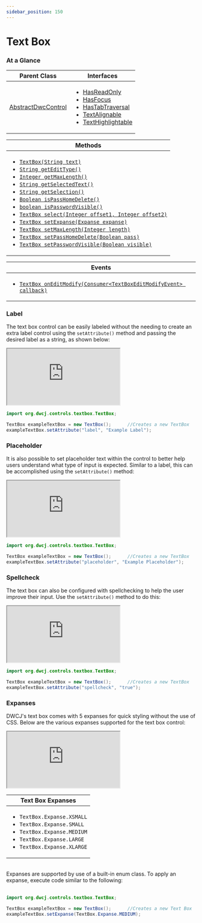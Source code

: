 ```yaml
---
sidebar_position: 150
---
```


# Text Box

### At a Glance

|Parent Class| Interfaces |
|------------|------------|
|[AbstractDwcControl](#)| <ul><li>[HasReadOnly](#)</li><li>[HasFocus](#)</li><li>[HasTabTraversal](#)</li><li>[TextAlignable](#)</li><li>[TextHighlightable](#)</li></ul>|

| Methods |
|------------|
| <ul><li>[`TextBox(String text)`](#)</li><li>[`String getEditType()`](#)</li><li>[`Integer getMaxLength()`](#)</li><li>[`String getSelectedText()`](#)</li><li>[`String getSelection()`](#)</li><li>[`Boolean isPassHomeDelete()`](#)</li><li>[`boolean isPasswordVisible()`](#)</li><li>[`TextBox select(Integer offset1, Integer offset2)`](#)</li><li>[`TextBox setExpanse(Expanse expanse)`](#)</li><li>[`TextBox setMaxLength(Integer length)`](#)</li><li>[`TextBox setPassHomeDelete(Boolean pass)`](#)</li><li>[`TextBox setPasswordVisible(Boolean visible)`](#)</li></ul>|

| Events |
|------------|
| <ul><li>[`TextBox onEditModify(Consumer<TextBoxEditModifyEvent> callback)`](#)</li></ul> |

### Label


The text box control can be easily labeled without the needing to create an extra label control using the `setAttribute()` method and passing the desired label as a string, as shown below: <br/>

<iframe 
loading="lazy"
src='https://hot.bbx.kitchen/webapp/controlsamples?class=control_demos.textboxdemos.TextBoxLabel' 
style={{"width": "100%", "height":"125px"}}></iframe><br/>

```java
import org.dwcj.controls.textbox.TextBox;

TextBox exampleTextBox = new TextBox();      //Creates a new TextBox
exampleTextBox.setAttribute("label", "Example Label");     
```



### Placeholder

It is also possible to set placeholder text within the control to better help users understand what type of input is expected. Similar to a label, this can be accomplished using the `setAttribute()` method: <br/>

<iframe 
loading="lazy"
src='https://hot.bbx.kitchen/webapp/controlsamples?class=control_demos.textboxdemos.TextBoxPlaceholder' 
style={{"width": "100%", "height":"125px"}}></iframe><br/>

```java
import org.dwcj.controls.textbox.TextBox;

TextBox exampleTextBox = new TextBox();      //Creates a new TextBox
exampleTextBox.setAttribute("placeholder", "Example Placeholder");  
```

### Spellcheck

The text box can also be configured with spellchecking to help the user improve their input. Use the `setAttribute()` method to do this:

<iframe 
loading="lazy"
src='https://hot.bbx.kitchen/webapp/controlsamples?class=control_demos.textboxdemos.TextBoxSpellcheck' 
style={{"width": "100%", "height":"125px"}}></iframe><br/>

```java
import org.dwcj.controls.textbox.TextBox;

TextBox exampleTextBox = new TextBox();      //Creates a new TextBox
exampleTextBox.setAttribute("spellcheck", "true");  
```

### Expanses

DWCJ's text box comes with 5 expanses for quick styling without the use of CSS.
Below are the various expanses supported for the text box control: <br/>

<iframe 
loading="lazy"
src='https://hot.bbx.kitchen/webapp/controlsamples?class=control_demos.textboxdemos.TextBoxExpanses' 
style={{"width": "100%", "height":"125px"}}></iframe><br/>

|Text Box Expanses|
|-|
|<ul><li>```TextBox.Expanse.XSMALL```</li><li>```TextBox.Expanse.SMALL```</li><li>```TextBox.Expanse.MEDIUM```</li><li>```TextBox.Expanse.LARGE```</li><li>```TextBox.Expanse.XLARGE```</li></ul>|

<br/>Expanses are supported by use of a built-in enum class. To apply an expanse, execute code similar to the following: <br/><br />

```java
import org.dwcj.controls.textbox.TextBox;

TextBox exampleTextBox = new TextBox();      //Creates a new Text Box
exampleTextBox.setExpanse(TextBox.Expanse.MEDIUM);    
```